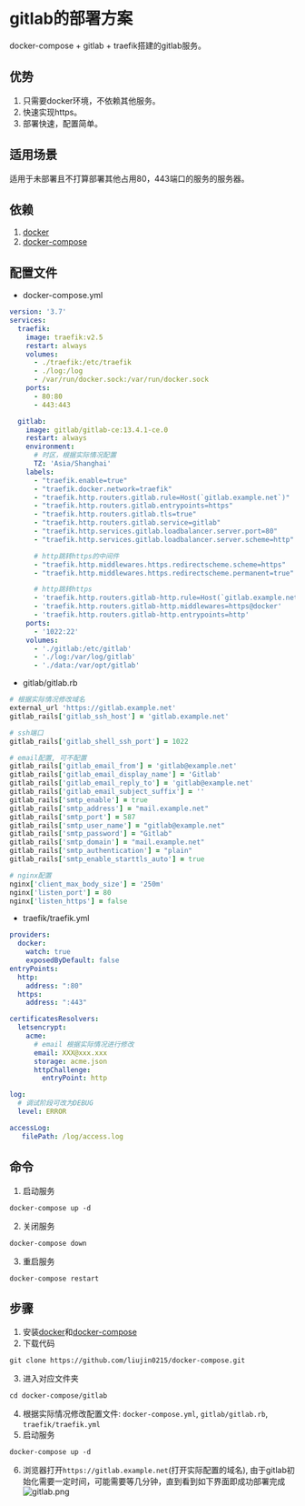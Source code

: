# gitlab的部署方案

docker-compose + gitlab + traefik搭建的gitlab服务。  

## 优势
1. 只需要docker环境，不依赖其他服务。
2. 快速实现https。
3. 部署快速，配置简单。

## 适用场景
适用于未部署且不打算部署其他占用80，443端口的服务的服务器。

## 依赖
1. [docker](https://wiki.liujin.site/zh/docker/install)
2. [docker-compose](https://wiki.liujin.site/zh/docker-compose/install)

## 配置文件

- docker-compose.yml
```yaml
version: '3.7'
services:
  traefik:
    image: traefik:v2.5
    restart: always
    volumes:
      - ./traefik:/etc/traefik
      - ./log:/log
      - /var/run/docker.sock:/var/run/docker.sock
    ports:
      - 80:80
      - 443:443

  gitlab:
    image: gitlab/gitlab-ce:13.4.1-ce.0
    restart: always
    environment:
      # 时区，根据实际情况配置
      TZ: 'Asia/Shanghai'
    labels:
      - "traefik.enable=true"
      - "traefik.docker.network=traefik"
      - "traefik.http.routers.gitlab.rule=Host(`gitlab.example.net`)"
      - "traefik.http.routers.gitlab.entrypoints=https"
      - "traefik.http.routers.gitlab.tls=true"
      - "traefik.http.routers.gitlab.service=gitlab"
      - "traefik.http.services.gitlab.loadbalancer.server.port=80"
      - "traefik.http.services.gitlab.loadbalancer.server.scheme=http"

      # http跳转https的中间件
      - "traefik.http.middlewares.https.redirectscheme.scheme=https"
      - "traefik.http.middlewares.https.redirectscheme.permanent=true"

      # http跳转https
      - 'traefik.http.routers.gitlab-http.rule=Host(`gitlab.example.net`)'
      - 'traefik.http.routers.gitlab-http.middlewares=https@docker'
      - 'traefik.http.routers.gitlab-http.entrypoints=http'
    ports:
      - '1022:22'
    volumes:
      - './gitlab:/etc/gitlab'
      - './log:/var/log/gitlab'
      - './data:/var/opt/gitlab'
```

- gitlab/gitlab.rb
```ruby
# 根据实际情况修改域名
external_url 'https://gitlab.example.net'
gitlab_rails['gitlab_ssh_host'] = 'gitlab.example.net'

# ssh端口
gitlab_rails['gitlab_shell_ssh_port'] = 1022

# email配置, 可不配置
gitlab_rails['gitlab_email_from'] = 'gitlab@example.net'
gitlab_rails['gitlab_email_display_name'] = 'Gitlab'
gitlab_rails['gitlab_email_reply_to'] = 'gitlab@example.net'
gitlab_rails['gitlab_email_subject_suffix'] = ''
gitlab_rails['smtp_enable'] = true
gitlab_rails['smtp_address'] = "mail.example.net"
gitlab_rails['smtp_port'] = 587
gitlab_rails['smtp_user_name'] = "gitlab@example.net"
gitlab_rails['smtp_password'] = "Gitlab"
gitlab_rails['smtp_domain'] = "mail.example.net"
gitlab_rails['smtp_authentication'] = "plain"
gitlab_rails['smtp_enable_starttls_auto'] = true

# nginx配置
nginx['client_max_body_size'] = '250m'
nginx['listen_port'] = 80
nginx['listen_https'] = false
```

- traefik/traefik.yml
```yaml
providers:
  docker:
    watch: true
    exposedByDefault: false
entryPoints:
  http:
    address: ":80"
  https:
    address: ":443"

certificatesResolvers:
  letsencrypt:
    acme:
      # email 根据实际情况进行修改
      email: XXX@xxx.xxx
      storage: acme.json
      httpChallenge:
        entryPoint: http

log:
  # 调试阶段可改为DEBUG
  level: ERROR

accessLog:
   filePath: /log/access.log
```

## 命令
1. 启动服务
```shell
docker-compose up -d
```
2. 关闭服务
```shell
docker-compose down
```
3. 重启服务
```shell
docker-compose restart
```

## 步骤
1. 安装[docker](https://wiki.liujin.site/zh/docker/install)和[docker-compose](https://wiki.liujin.site/zh/docker-compose/install)
2. 下载代码
```shell
git clone https://github.com/liujin0215/docker-compose.git
```
3. 进入对应文件夹
```shell
cd docker-compose/gitlab
```
4. 根据实际情况修改配置文件: `docker-compose.yml`, `gitlab/gitlab.rb`, `traefik/traefik.yml`
5. 启动服务
```shell
docker-compose up -d
```
6. 浏览器打开`https://gitlab.example.net`(打开实际配置的域名), 由于gitlab初始化需要一定时间，可能需要等几分钟，直到看到如下界面即成功部署完成
![gitlab.png](https://wiki.liujin.site/gitlab.png)
